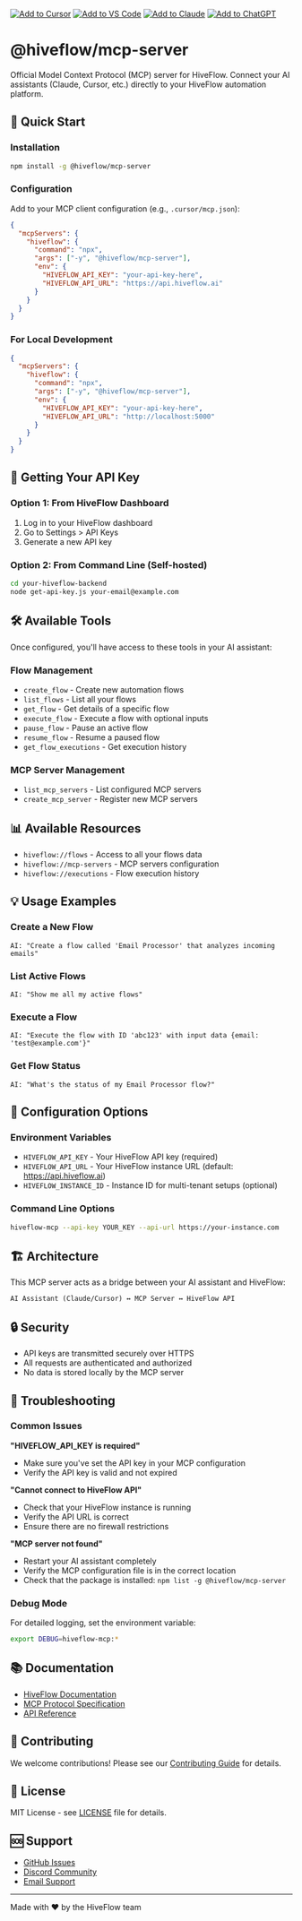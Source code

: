 [![Add to Cursor](https://fastmcp.me/badges/cursor_dark.svg)](https://fastmcp.me/MCP/Details/810/hiveflow)
[![Add to VS Code](https://fastmcp.me/badges/vscode_dark.svg)](https://fastmcp.me/MCP/Details/810/hiveflow)
[![Add to Claude](https://fastmcp.me/badges/claude_dark.svg)](https://fastmcp.me/MCP/Details/810/hiveflow)
[![Add to ChatGPT](https://fastmcp.me/badges/chatgpt_dark.svg)](https://fastmcp.me/MCP/Details/810/hiveflow)

# @hiveflow/mcp-server

Official Model Context Protocol (MCP) server for HiveFlow. Connect your AI assistants (Claude, Cursor, etc.) directly to your HiveFlow automation platform.

## 🚀 Quick Start

### Installation

```bash
npm install -g @hiveflow/mcp-server
```

### Configuration

Add to your MCP client configuration (e.g., `.cursor/mcp.json`):

```json
{
  "mcpServers": {
    "hiveflow": {
      "command": "npx",
      "args": ["-y", "@hiveflow/mcp-server"],
      "env": {
        "HIVEFLOW_API_KEY": "your-api-key-here",
        "HIVEFLOW_API_URL": "https://api.hiveflow.ai"
      }
    }
  }
}
```

### For Local Development

```json
{
  "mcpServers": {
    "hiveflow": {
      "command": "npx",
      "args": ["-y", "@hiveflow/mcp-server"],
      "env": {
        "HIVEFLOW_API_KEY": "your-api-key-here",
        "HIVEFLOW_API_URL": "http://localhost:5000"
      }
    }
  }
}
```

## 🔑 Getting Your API Key

### Option 1: From HiveFlow Dashboard
1. Log in to your HiveFlow dashboard
2. Go to Settings > API Keys
3. Generate a new API key

### Option 2: From Command Line (Self-hosted)
```bash
cd your-hiveflow-backend
node get-api-key.js your-email@example.com
```

## 🛠️ Available Tools

Once configured, you'll have access to these tools in your AI assistant:

### Flow Management
- `create_flow` - Create new automation flows
- `list_flows` - List all your flows
- `get_flow` - Get details of a specific flow
- `execute_flow` - Execute a flow with optional inputs
- `pause_flow` - Pause an active flow
- `resume_flow` - Resume a paused flow
- `get_flow_executions` - Get execution history

### MCP Server Management
- `list_mcp_servers` - List configured MCP servers
- `create_mcp_server` - Register new MCP servers

## 📊 Available Resources

- `hiveflow://flows` - Access to all your flows data
- `hiveflow://mcp-servers` - MCP servers configuration
- `hiveflow://executions` - Flow execution history

## 💡 Usage Examples

### Create a New Flow
```
AI: "Create a flow called 'Email Processor' that analyzes incoming emails"
```

### List Active Flows
```
AI: "Show me all my active flows"
```

### Execute a Flow
```
AI: "Execute the flow with ID 'abc123' with input data {email: 'test@example.com'}"
```

### Get Flow Status
```
AI: "What's the status of my Email Processor flow?"
```

## 🔧 Configuration Options

### Environment Variables

- `HIVEFLOW_API_KEY` - Your HiveFlow API key (required)
- `HIVEFLOW_API_URL` - Your HiveFlow instance URL (default: https://api.hiveflow.ai)
- `HIVEFLOW_INSTANCE_ID` - Instance ID for multi-tenant setups (optional)

### Command Line Options

```bash
hiveflow-mcp --api-key YOUR_KEY --api-url https://your-instance.com
```

## 🏗️ Architecture

This MCP server acts as a bridge between your AI assistant and HiveFlow:

```
AI Assistant (Claude/Cursor) ↔ MCP Server ↔ HiveFlow API
```

## 🔒 Security

- API keys are transmitted securely over HTTPS
- All requests are authenticated and authorized
- No data is stored locally by the MCP server

## 🐛 Troubleshooting

### Common Issues

**"HIVEFLOW_API_KEY is required"**
- Make sure you've set the API key in your MCP configuration
- Verify the API key is valid and not expired

**"Cannot connect to HiveFlow API"**
- Check that your HiveFlow instance is running
- Verify the API URL is correct
- Ensure there are no firewall restrictions

**"MCP server not found"**
- Restart your AI assistant completely
- Verify the MCP configuration file is in the correct location
- Check that the package is installed: `npm list -g @hiveflow/mcp-server`

### Debug Mode

For detailed logging, set the environment variable:
```bash
export DEBUG=hiveflow-mcp:*
```

## 📚 Documentation

- [HiveFlow Documentation](https://doc.hiveflow.ai)
- [MCP Protocol Specification](https://modelcontextprotocol.io)
- [API Reference](https://api.hiveflow.ai/docs)

## 🤝 Contributing

We welcome contributions! Please see our [Contributing Guide](CONTRIBUTING.md) for details.

## 📄 License

MIT License - see [LICENSE](LICENSE) file for details.

## 🆘 Support

- [GitHub Issues](https://github.com/hiveflowai/hiveflow-mcp-server/issues)
- [Discord Community](https://discord.gg/3cc69VFb)
- [Email Support](mailto:support@hiveflow.ai)

---

Made with ❤️ by the HiveFlow team 